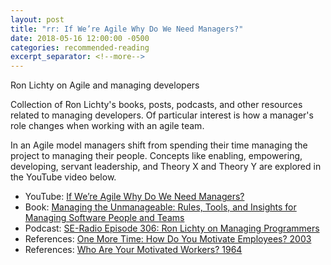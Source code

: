 ```yaml
---
layout: post
title: "rr: If We’re Agile Why Do We Need Managers?"
date: 2018-05-16 12:00:00 -0500
categories: recommended-reading
excerpt_separator: <!--more-->
---
```


Ron Lichty on Agile and managing developers

Collection of Ron Lichty's books, posts, podcasts, and other resources related to managing developers. Of particular interest is how a manager's role changes when working with an agile team.

<!--more-->

In an Agile model managers shift from spending their time managing the project to managing their people. Concepts like enabling, empowering, developing, servant leadership, and Theory X and Theory Y are explored in the YouTube video below. 

* YouTube: [If We’re Agile Why Do We Need Managers?](https://www.youtube.com/watch?v=CBFoNz92Wro)
* Book: [Managing the Unmanageable: Rules, Tools, and Insights for Managing Software People and Teams](https://www.amazon.com/Managing-Unmanageable-Insights-Software-People/dp/032182203X)
* Podcast: [SE-Radio Episode 306: Ron Lichty on Managing Programmers](http://www.se-radio.net/2017/10/se-radio-episode-306-ron-lichty-on-managing-programmers/)
* References: [One More Time: How Do You Motivate Employees? 2003](https://hbr.org/2003/01/one-more-time-how-do-you-motivate-employees)
* References: [Who Are Your Motivated Workers? 1964](https://hbr.org/1964/01/who-are-your-motivated-workers)
